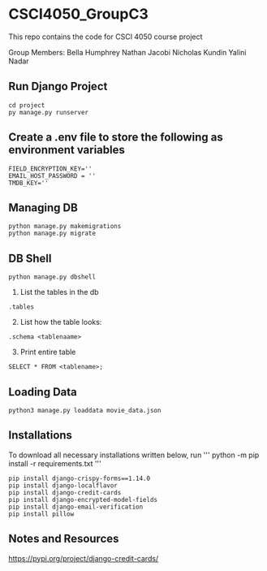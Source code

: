 # CSCI4050_GroupC3

This repo contains the code for CSCI 4050 course project

Group Members:
Bella Humphrey
Nathan Jacobi
Nicholas Kundin
Yalini Nadar

## Run Django Project

```
cd project
py manage.py runserver
```

## Create a .env file to store the following as environment variables

```
FIELD_ENCRYPTION_KEY=''
EMAIL_HOST_PASSWORD = ''
TMDB_KEY=''
```

## Managing DB

```
python manage.py makemigrations
python manage.py migrate
```

## DB Shell

```
python manage.py dbshell
```

1. List the tables in the db

```
.tables
```

2. List how the table looks:

```
.schema <tablenaame>
```

3. Print entire table

```
SELECT * FROM <tablename>;
```

## Loading Data

```
python3 manage.py loaddata movie_data.json
```

## Installations
To download all necessary installations written below, run 
'''
python -m pip install -r requirements.txt
'''

```
pip install django-crispy-forms==1.14.0
pip install django-localflavor
pip install django-credit-cards
pip install django-encrypted-model-fields
pip install django-email-verification
pip install pillow

```

## Notes and Resources

https://pypi.org/project/django-credit-cards/
